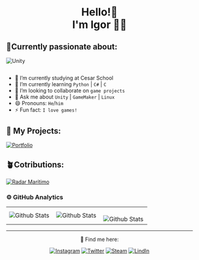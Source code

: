 <h1 align='center'>
Hello!👋 </br>I'm Igor 🌿🦋
</h1>

## 🍃Currently passionate about: 

<div>

  <img src="https://img.shields.io/badge/unity-%23000000.svg?style=for-the-badge&logo=unity&logoColor=white" alt="Unity"/>

</div>
<div>
  
##
  
- 🔭 I’m currently studying at Cesar School  
- 🌱 I’m currently learning `Python` | `C#` | `C`
- 👯 I’m looking to collaborate on `game projects`
- 💬 Ask me about `Unity` | `GameMaker` | `Linux` 
- 😄 Pronouns: `He`/`him`  
- ⚡ Fun fact: `I love games!`
  
</div>

## 🌿 My Projects:
[![Portfolio](https://github-readme-stats.vercel.app/api/pin/?username=IgorGabrielDs&repo=IgorsPortfolio&title_color=C9D1D9&icon_color=8B949E&text_color=8B949E&bg_color=0D1117)](https://github.com/IgorGabrielDs/IgorsPortfolio)

## 🪴Cotributions: 

[![Radar Marítimo](https://github-readme-stats.vercel.app/api/pin/?username=luccarissato&repo=Radar-Maritimo&title_color=C9D1D9&icon_color=8B949E&text_color=8B949E&bg_color=0D1117)](https://github.com/luccarissato/Radar-Maritimo)

### ⚙️ GitHub Analytics

<table>
  <tr>
    <td>
      <img
        align="left"
        src="https://github-readme-stats.vercel.app/api?username=IgorGabrielDs&theme=dark&show_icons=true&hide_border=false&count_private=true"
        alt="Github Stats"
      />
    </td>
    <td>
      <img
        align="left"
        src="https://github-readme-streak-stats.herokuapp.com/?user=IgorGabrielDs&theme=dark&hide_border=false"
        alt="Github Stats"
      />
    </td>
    <td>
      <br />
      <img
        align="left"
        src="https://github-readme-stats.vercel.app/api/top-langs/?username=IgorGabrielDs&theme=dark&show_icons=true&hide_border=false&layout=compact"
        alt="Github Stats"
      />
    </td>
  </tr>
</table>

--- 

<div align='center'>
  
📨 Find me here:


[![Instagram](https://img.shields.io/badge/Instagram-E4405F?style=for-the-badge&logo=instagram&logoColor=white)](https://www.instagram.com/igor._gabrield/)
[![Twitter](https://img.shields.io/badge/twitter-x?style=for-the-badge&logo=x&logoColor=white&color=%230f1419)](https://x.com/igortrashcan)
[![Steam](https://img.shields.io/badge/steam-%23000000.svg?style=for-the-badge&logo=steam&logoColor=white)](https://steamcommunity.com/id/igortrashcan/)
[![LindIn](https://img.shields.io/badge/LinkedIn-0077B5?style=for-the-badge&logo=linkedin&logoColor=white)](https://www.linkedin.com/in/igorgabrields/)

</div>

